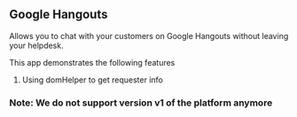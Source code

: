 ## Google Hangouts

  Allows you to chat with your customers on Google Hangouts without leaving your helpdesk.

  This app demonstrates the following features
  1. Using domHelper to get requester info

### Note: We do not support version v1 of the platform anymore